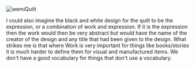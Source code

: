 ![wemiQuilt](https://user-images.githubusercontent.com/1564129/235373824-8e9542fd-1c24-4149-b4fb-83385d26592d.jpg)

I could also imagine the black and white design for the quilt to be the expression, or a combination of work and expression. If it is the expression then the work would then be very abstract but would have the name of the creator of the design and any title that had been given to the design. What strikes me is that where Work is very important for things like books/stories it is much harder to define them for visual and manufactured items. We don't have a good vocabulary for things that don't use a vocabulary.
